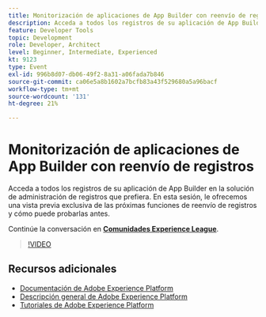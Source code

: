 ```yaml
---
title: Monitorización de aplicaciones de App Builder con reenvío de registros
description: Acceda a todos los registros de su aplicación de App Builder en la solución de administración de registros que prefiera. En esta sesión, le ofrecemos una vista previa exclusiva de las próximas funciones de reenvío de registros y cómo puede probarlas antes.
feature: Developer Tools
topic: Development
role: Developer, Architect
level: Beginner, Intermediate, Experienced
kt: 9123
type: Event
exl-id: 996b8d07-db06-49f2-8a31-a06fada7b846
source-git-commit: ca06e5a8b1602a7bcfb83a43f529680a5a96bacf
workflow-type: tm+mt
source-wordcount: '131'
ht-degree: 21%

---
```


# Monitorización de aplicaciones de App Builder con reenvío de registros

Acceda a todos los registros de su aplicación de App Builder en la solución de administración de registros que prefiera. En esta sesión, le ofrecemos una vista previa exclusiva de las próximas funciones de reenvío de registros y cómo puede probarlas antes.

Continúe la conversación en **[Comunidades Experience League](https://adobe.ly/3zXM3rp)**.

>[!VIDEO](https://video.tv.adobe.com/v/337568/?quality=12&learn=on&hidetitle=true)

## Recursos adicionales

- [Documentación de Adobe Experience Platform](https://experienceleague.adobe.com/docs/experience-platform.html)
- [Descripción general de Adobe Experience Platform](https://experienceleague.adobe.com/docs/experience-platform/landing/home.html?lang=es)
- [Tutoriales de Adobe Experience Platform](https://experienceleague.adobe.com/docs/platform-learn/tutorials/overview.html?lang=es)
